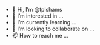 - 👋 Hi, I’m @tplshams
- 👀 I’m interested in ...
- 🌱 I’m currently learning ...
- 💞️ I’m looking to collaborate on ...
- 📫 How to reach me ...

<!---
tplshams/tplshams is a ✨ special ✨ repository because its `README.md` (this file) appears on your GitHub profile.
You can click the Preview link to take a look at your changes.
--->
